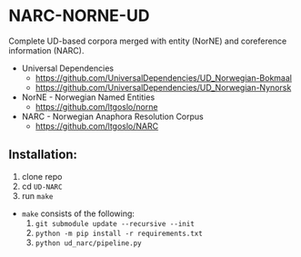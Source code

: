 # NARC-NORNE-UD
Complete UD-based corpora merged with entity (NorNE) and coreference information (NARC).

- Universal Dependencies
  - https://github.com/UniversalDependencies/UD_Norwegian-Bokmaal
  - https://github.com/UniversalDependencies/UD_Norwegian-Nynorsk
- NorNE - Norwegian Named Entities
  - https://github.com/ltgoslo/norne
- NARC - Norwegian Anaphora Resolution Corpus
  - https://github.com/ltgoslo/NARC


## Installation:

1. clone repo
2. cd `UD-NARC`
3. run `make`

- `make` consists of the following:
  1. `git submodule update --recursive --init`
  2. `python -m pip install -r requirements.txt`
  3. `python ud_narc/pipeline.py`

